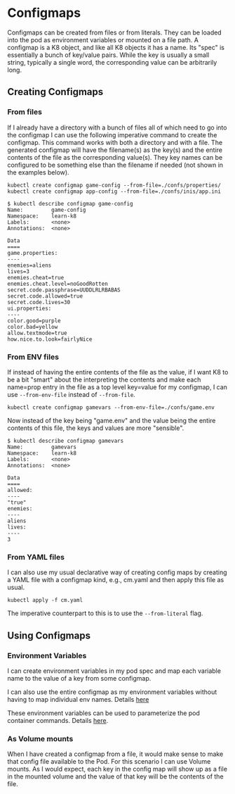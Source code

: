 # Configmaps
Configmaps can be created from files or from literals. They can be loaded into the pod as environment variables or mounted on a file path. A configmap is a K8 object, and like all K8 objects it has a name. Its "spec" is essentially a bunch of key/value pairs. While the key is usually a small string, typically a single word, the corresponding value can be arbitrarily long.

## Creating Configmaps
### From files
If I already have a directory with a bunch of files all of which need to go into the configmap I can use the following imperative command to create the configmap. This command works with both a directory and with a file. The generated configmap will have the filename(s) as the key(s) and the entire contents of the file as the corresponding value(s). They key names can be configured to be something else than the filename if needed (not shown in the examples below).
```
kubectl create configmap game-config --from-file=./confs/properties/
kubectl create configmap app-config --from-file=./confs/inis/app.ini
```

```
$ kubectl describe configmap game-config
Name:         game-config
Namespace:    learn-k8
Labels:       <none>
Annotations:  <none>

Data
====
game.properties:
----
enemies=aliens
lives=3
enemies.cheat=true
enemies.cheat.level=noGoodRotten
secret.code.passphrase=UUDDLRLRBABAS
secret.code.allowed=true
secret.code.lives=30
ui.properties:
----
color.good=purple
color.bad=yellow
allow.textmode=true
how.nice.to.look=fairlyNice
```

### From ENV files
If instead of having the entire contents of the file as the value, if I want K8 to be a bit "smart" about the interpreting the contents and make each name=prop entry in the file as a top level key=value for my configmap, I can use `--from-env-file` instead of `--from-file`.
```
kubectl create configmap gamevars --from-env-file=./confs/game.env
```

Now instead of the key being "game.env" and the value being the entire contents of this file, the keys and values are more "sensible".
```
$ kubectl describe configmap gamevars
Name:         gamevars
Namespace:    learn-k8
Labels:       <none>
Annotations:  <none>

Data
====
allowed:
----
"true"
enemies:
----
aliens
lives:
----
3
```

### From YAML files
I can also use my usual declarative way of creating config maps by creating a YAML file with a configmap kind, e.g., cm.yaml and then apply this file as usual.
```
kubectl apply -f cm.yaml
```
The imperative counterpart to this is to use the `--from-literal` flag.

## Using Configmaps
### Environment Variables
I can create environment variables in my pod spec and map each variable name to the value of a key from some configmap.

I can also use the entire configmap as my environment variables without having to map individual env names. Details [here](https://kubernetes.io/docs/tasks/configure-pod-container/configure-pod-configmap/#configure-all-key-value-pairs-in-a-configmap-as-container-environment-variables)

These environment variables can be used to parameterize the pod container commands. Details [here](https://kubernetes.io/docs/tasks/configure-pod-container/configure-pod-configmap/#use-configmap-defined-environment-variables-in-pod-commands).

### As Volume mounts
When I have created a configmap from a file, it would make sense to make that config file available to the Pod. For this scenario I can use Volume mounts. As I would expect, each key in the config map will show up as a file in the mounted volume and the value of that key will be the contents of the file.